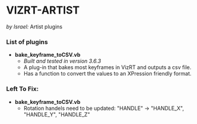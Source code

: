 # VIZRT-ARTIST
_by Israel:_ 
Artist plugins

### List of plugins ###
 * **bake_keyframe_toCSV.vb**
    * _Built and tested in version 3.6.3_
    * A plug-in that bakes most keyframes in VizRT and outputs a csv file.
    * Has a function to convert the values to an XPression friendly format.

### Left To Fix:
 * **bake_keyframe_toCSV.vb**
    * Rotation handels need to be updated:  "HANDLE" -> "HANDLE_X", "HANDLE_Y", "HANDLE_Z"
